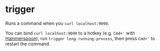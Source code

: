 # trigger

Runs a command when you `curl localhost:9090`.

You can bind `curl localhost:9090` to a hotkey (e.g. `Cmd+'` with [Hammerspoon](https://www.hammerspoon.org/)), run `trigger long-running-process`, then press `Cmd+'` to restart the command.
